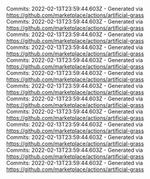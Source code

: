Commits: 2022-02-13T23:59:44.603Z - Generated via https://github.com/marketplace/actions/artificial-grass
<br>
Commits: 2022-02-13T23:59:44.603Z - Generated via https://github.com/marketplace/actions/artificial-grass
<br>
Commits: 2022-02-13T23:59:44.603Z - Generated via https://github.com/marketplace/actions/artificial-grass
<br>
Commits: 2022-02-13T23:59:44.603Z - Generated via https://github.com/marketplace/actions/artificial-grass
<br>
Commits: 2022-02-13T23:59:44.603Z - Generated via https://github.com/marketplace/actions/artificial-grass
<br>
Commits: 2022-02-13T23:59:44.603Z - Generated via https://github.com/marketplace/actions/artificial-grass
<br>
Commits: 2022-02-13T23:59:44.603Z - Generated via https://github.com/marketplace/actions/artificial-grass
<br>
Commits: 2022-02-13T23:59:44.603Z - Generated via https://github.com/marketplace/actions/artificial-grass
<br>
Commits: 2022-02-13T23:59:44.603Z - Generated via https://github.com/marketplace/actions/artificial-grass
<br>
Commits: 2022-02-13T23:59:44.603Z - Generated via https://github.com/marketplace/actions/artificial-grass
<br>
Commits: 2022-02-13T23:59:44.603Z - Generated via https://github.com/marketplace/actions/artificial-grass
<br>
Commits: 2022-02-13T23:59:44.603Z - Generated via https://github.com/marketplace/actions/artificial-grass
<br>
Commits: 2022-02-13T23:59:44.603Z - Generated via https://github.com/marketplace/actions/artificial-grass
<br>
